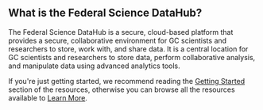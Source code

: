 ## What is the Federal Science DataHub?

The Federal Science DataHub is a secure, cloud-based platform that provides a secure, collaborative environment for GC scientists and researchers to store, work with, and share data. It is a central location for GC scientists and researchers to store data, perform collaborative analysis, and manipulate data using advanced analytics tools.

If you're just getting started, we recommend reading the [Getting Started](7937ceb6430cedd7) section of the resources, otherwise you can browse all the resources available to [Learn More]().
